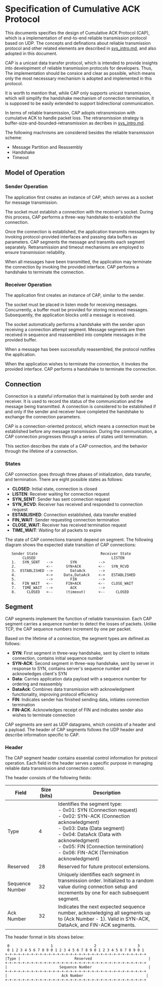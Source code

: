 # Specification of Cumulative ACK Protocol

This documents specifies the design of Cumulative ACK Protocol (CAP), which is a implementation of end-to-end reliable transmission protocol based on UDP. The concepts and definations about reliable transmission protocol and other related elements are described in [sys_intro.md](./sys_intro.md), and also adopted in this document.

CAP is a unicast data transfer protocol, which is intended to provide insights into developiment of reliable transmission protocols for developers. Thus, The implementation should be consice and clear as possible, which means only the most necesssary mechanism is adopted and implemented in this protocol.

It is worth to mention that, while CAP only supports unicast transmission, which will simplify the handshake mechanism of connection termination, it is supposed to be easily extended to support bidirectional communication.

In terms of reliable transmission, CAP adopts retransmission with cumulative ACK to handle packet loss. The retransmission strategy is buffer-size-and-bounded-retransmission as decribes in [sys_intro.md](./sys_intro.md).

The following machnisms are considered besides the reliable transmission scheme:

- Message Partition and Reassembly
- Handshake
- Timeout

## Model of Operation

### Sender Operation

The application first creates an instance of CAP, which serves as a socket for message transmission.

The socket must establish a connection with the receiver's socket. During this process, CAP performs a three-way handshake to establish the connection.

Once the connection is established, the application transmits messages by invoking protocol-provided interfaces and passing data buffers as parameters. CAP segments the message and transmits each segment separately. Retransmission and timeout mechanisms are employed to ensure transmission reliability.

When all messages have been transmitted, the application may terminate the connection by invoking the provided interface. CAP performs a handshake to terminate the connection.

### Receiver Operation

The application first creates an instance of CAP, similar to the sender.

The socket must be placed in listen mode for receiving messages. Concurrently, a buffer must be provided for storing received messages. Subsequently, the application blocks until a message is received.

The socket automatically performs a handshake with the sender upon receiving a connection attempt segment. Message segments are then received in sequence and reassembled into complete messages in the provided buffer.

When a message has been successfully reassembled, the protocol notifies the application.

When the application wishes to terminate the connection, it invokes the provided interface. CAP performs a handshake to terminate the connection.

## Connection

Connection is a stateful information that is maintained by both sender and receiver. It is used to record the status of the communication and the message being transmitted. A connection is considered to be established if and only if the sender and receiver have completed the handshake to exchange the connection parameters.

CAP is a connection-oriented protocol, which means a connection must be established before any message transmission. During the communication, a CAP connection progresses through a series of states until termination.

This section describes the state of a CAP connection, and the behavior through the lifetime of a connection.

### States

CAP connection goes through three phases of initialization, data transfer, and termination. There are eight possible states as follows:

- **CLOSED**: Initial state, connection is closed
- **LISTEN**: Receiver waiting for connection request
- **SYN_SENT**: Sender has sent connection request
- **SYN_RCVD**: Receiver has received and responded to connection request
- **ESTABLISHED**: Connection established, data transfer enabled
- **FIN_WAIT**: Sender requesting connection termination
- **CLOSE_WAIT**: Receiver has received termination request
- **TIME_WAIT**: Waiting for all packets to expire

The state of CAP connections transmit depend on segment. The following diagram shows the expected state transition of CAP connections:

```
   Sender State                             Receiver State
        CLOSED                                   LISTEN
   1.   SYN_SENT   -->        SYN          -->
   2.              <--      SYN+ACK        <--   SYN_RCVD
   3.  ESTABLISHED -->        DataAck      -->
   4.              <->     Data,DataAck    <->   ESTABLISHED
   5.              -->        FIN          -->
   6.   FIN_WAIT   <--      FIN+ACK        <--   CLOSE_WAIT
   7.   TIME_WAIT  -->        ACK          -->
   8.     CLOSED   <--      (timeout)      <--     CLOSED
```

## Segment

CAP segments implement the function of reliable transmission. Each CAP segment carries a sequence number to detect the losses of packets. Unlike TCP, the CAP sequence numbers increment by one per packet.

Based on the lifetime of a connection, the segment types are defined as follows:
- **SYN**: First segment in three-way handshake, sent by client to initiate connection, contains initial sequence number
- **SYN-ACK**: Second segment in three-way handshake, sent by server in response to SYN, contains server's sequence number and acknowledges client's SYN
- **Data**: Carries application data payload with a sequence number for ordering and reassembly
- **DataAck**: Combines data transmission with acknowledgment functionality, improving protocol efficiency
- **FIN**: Indicates sender has finished sending data, initiates connection termination
- **FIN-ACK**: Acknowledges receipt of FIN and indicates sender also wishes to terminate connection

CAP segments are sent as UDP datagrams, which consists of a header and a payload. The header of CAP segments follows the UDP header and describe information specific to CAP.

### Header

The CAP segment header contains essential control information for protocol operation. Each field in the header serves a specific purpose in managing reliable data transmission and connection control.

The header consists of the following fields:

| Field | Size (bits) | Description |
|-------|-------------|-------------|
| Type | 4 | Identifies the segment type: <br> - 0x01: SYN (Connection request) <br> - 0x02: SYN-ACK (Connection acknowledgment) <br> - 0x03: Data (Data segment) <br> - 0x04: DataAck (Data with acknowledgment) <br> - 0x05: FIN (Connection termination) <br> - 0x06: FIN-ACK (Termination acknowledgment) |
| Reserved | 28 | Reserved for future protocol extensions.|
| Sequence Number | 32 | Uniquely identifies each segment in transmission order. Initialized to a random value during connection setup and increments by one for each subsequent segment. |
| Ack Number | 32 | Indicates the next expected sequence number, acknowledging all segments up to (Ack Number - 1). Valid in SYN-ACK, DataAck, and FIN-ACK segments. |

The header format in bits shows below:

```
 0                   1                   2                   3
 0 1 2 3 4 5 6 7 8 9 0 1 2 3 4 5 6 7 8 9 0 1 2 3 4 5 6 7 8 9 0 1
+-+-+-+-+-+-+-+-+-+-+-+-+-+-+-+-+-+-+-+-+-+-+-+-+-+-+-+-+-+-+-+-+
|Type |                         Reserved                          |
+-+-+-+-+-+-+-+-+-+-+-+-+-+-+-+-+-+-+-+-+-+-+-+-+-+-+-+-+-+-+-+-+
|                        Sequence Number                          |
+-+-+-+-+-+-+-+-+-+-+-+-+-+-+-+-+-+-+-+-+-+-+-+-+-+-+-+-+-+-+-+-+
|                         Ack Number                             |
+-+-+-+-+-+-+-+-+-+-+-+-+-+-+-+-+-+-+-+-+-+-+-+-+-+-+-+-+-+-+-+-+
```
